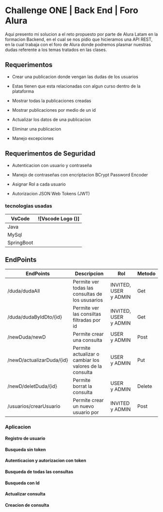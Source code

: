 # Challenge ONE | Back End | Foro Alura

Aqui presento mi solucion a el reto propuesto por parte de Alura Latam en la formacion Backend, en el cual se nos pidio que hicieramos una API REST, en la cual trabaja con el foro de Alura donde podremos plasmar nuestras dudas referente a los temas tratados en las clases.

## Requerimentos

- Crear una publicacion donde vengan las dudas de los usuarios

- Estas tienen que esta relacionadas con algun curso dentro de la plataforma

- Mostrar todas la publicaciones creadas

- Mostrar publicaciones por medio de un id

- Actualizar los datos de una publicacion

- Eliminar una publicacion

- Manejo excepciones

## Requerimentos de Seguridad

- Autenticacion con usuario y contraseña

- Manejo de contraseñas con encriptacion BCrypt Password Encoder

- Asignar Rol a cada usuario

- Autorizacion JSON Web Tokens (JWT)

### tecnologias usadas

| VsCode     | ![Vscode Logo ()] |
| ---------- | ----------------- |
| Java       |                   |
| MySql      |                   |
| SpringBoot |                   |

## EndPoints

| EndPoints                 | Descripcion                                             | Rol                   | Metodo |
| ------------------------- | ------------------------------------------------------- | --------------------- | ------ |
| /duda/dudaAll             | Permite ver todas las consultas de los ususarios        | INVITED, USER y ADMIN | Get    |
| /duda/dudaByIdDto/{id}    | Permite ver las consiltas filtradas por id              | INVITED, USER y ADMIN | Get    |
| /newDuda/newD             | Permite crear una consulta                              | USER y ADMIN          | Post   |
| /newD/actualizarDuda/{id} | Permite actualizar o cambiar los valores de la consulta | USER y ADMIN          | Put    |
| /newD/deletDuda/{id}      | Permite borrat la consulta                              | USER y ADMIN          | Delete |
| /usuarios/crearUsuario    | Permite crear un nuevo usuario por                      | INVITED y ADMIN       | Post   |

### Aplicacion

#### Registro de usuario

#### Busqueda sin token

#### Autenticacion y autorizacion con token

#### Busqueda de todas las consultas

#### Busqueda con Id

#### Actualizar consulta

#### Creacion de consulta



#### 

#### 
